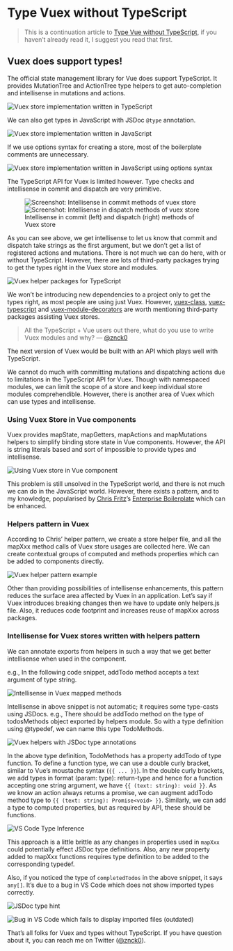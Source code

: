 

# Type Vuex without TypeScript

> This is a continuation article to [Type Vue without TypeScript](./2018-type-vue), if you haven’t already read it, I suggest you read that first.

## Vuex does support types!

The official state management library for Vue does support TypeScript. It provides MutationTree and ActionTree type helpers to get auto-completion and intellisense in mutations and actions.

![Vuex store implementation written in TypeScript](../../_assets/1-BnqozjI5.png)

We can also get types in JavaScript with JSDoc `@type` annotation.

![Vuex store implementation written in JavaScript](../../_assets/2-BQlXO-Xp.png)

If we use options syntax for creating a store, most of the boilerplate comments are unnecessary.

![Vuex store implementation written in JavaScript using options syntax](../../_assets/3-Bslfh-Hi.png)

The TypeScript API for Vuex is limited however. Type checks and intellisense in commit and dispatch are very primitive.

<figure data-type="image">
  <div stack row wide>
    <img src="../../_assets/4-BJtctiMc.png" alt="Screenshot: Intellisense in commit methods of vuex store" />
    <img src="../../_assets/5-CyV0s8iN.png" alt="Screenshot: Intellisense in dispatch methods of vuex store" />
  </div>

  <figcaption>Intellisense in commit (left) and dispatch (right) methods of Vuex store</figcaption>
</figure>

As you can see above, we get intellisense to let us know that commit and dispatch take strings as the first argument, but we don’t get a list of registered actions and mutations. There is not much we can do here, with or without TypeScript. However, there are lots of third-party packages trying to get the types right in the Vuex store and modules.

![Vuex helper packages for TypeScript](../../_assets/6-DIBqQFA6.gif)

We won’t be introducing new dependencies to a project only to get the types right, as most people are using just Vuex. However, [vuex-class](//github.com/ktsn/vuex-class), [vuex-typescript](//github.com/istrib/vuex-typescript) and [vuex-module-decorators](//github.com/championswimmer/vuex-module-decorators) are worth mentioning third-party packages assisting Vuex stores.

<Tweet id="1062919689515368448">

> All the TypeScript + Vue users out there, what do you use to write Vuex modules and why?
> — [@znck0](https://twitter.com/znck0/status/1062919689515368448)

</Tweet>

The next version of Vuex would be built with an API which plays well with TypeScript.

We cannot do much with committing mutations and dispatching actions due to limitations in the TypeScript API for Vuex. Though with namespaced modules, we can limit the scope of a store and keep individual store modules comprehendible. However, there is another area of Vuex which can use types and intellisense.

### Using Vuex Store in Vue components

Vuex provides mapState, mapGetters, mapActions and mapMutations helpers to simplify binding store state in Vue components. However, the API is string literals based and sort of impossible to provide types and intellisense.

![Using Vuex store in Vue component](../../_assets/7-M3zxuUol.png)

This problem is still unsolved in the TypeScript world, and there is not much we can do in the JavaScript world. However, there exists a pattern, and to my knowledge, popularised by [Chris Fritz](//twitter.com/chrisvfritz)’s [Enterprise Boilerplate](//github.com/chrisvfritz/vue-enterprise-boilerplate) which can be enhanced.

### Helpers pattern in Vuex

According to Chris’ helper pattern, we create a store helper file, and all the mapXxx method calls of Vuex store usages are collected here. We can create contextual groups of computed and methods properties which can be added to components directly.

![Vuex helper pattern example](../../_assets/8-CxNvcxE4.png)

Other than providing possibilities of intellisense enhancements, this pattern reduces the surface area affected by Vuex in an application. Let’s say if Vuex introduces breaking changes then we have to update only helpers.js file. Also, it reduces code footprint and increases reuse of mapXxx across packages.

### Intellisense for Vuex stores written with helpers pattern

We can annotate exports from helpers in such a way that we get better intellisense when used in the component.

e.g., In the following code snippet, addTodo method accepts a text argument of type string.

![Intellisense in Vuex mapped methods](../../_assets/9-ahcXzF5b.png)

Intellisense in above snippet is not automatic; it requires some type-casts using JSDocs. e.g., There should be addTodo method on the type of todosMethods object exported by helpers module. So with a type definition using @typedef, we can name this type TodoMethods.

![Vuex helpers with JSDoc type annotations](../../_assets/10-rVszHpV-.png)

In the above type definition, TodoMethods has a property addTodo of type function. To define a function type, we can use a double curly bracket, similar to Vue’s moustache syntax (`{{ ... }}`). In the double curly brackets, we add types in format (param: type): return-type and hence for a function accepting one string argument, we have `{{ (text: string): void }}`. As we know an action always returns a promise, we can augment addTodo method type to `{{ (text: string): Promise<void> }}`. Similarly, we can add a type to computed properties, but as required by API, these should be functions.

![VS Code Type Inference](../../_assets/11-DpGttMf7.png)

This approach is a little brittle as any changes in properties used in `mapXxx` could potentially effect JSDoc type definitions. Also, any new property added to mapXxx functions requires type definition to be added to the corresponding typedef.

Also, if you noticed the type of `completedTodos` in the above snippet, it says `any[]`. It’s due to a bug in VS Code which does not show imported types correctly.

![JSDoc type hint](../../_assets/12-Bks9Zzdt.png)

![Bug in VS Code which fails to display imported files (outdated)](../../_assets/13-DaHLSGuR.png)

That’s all folks for Vuex and types without TypeScript. If you have question about it, you can reach me on Twitter ([@znck0](//twitter.com/znck0)).

